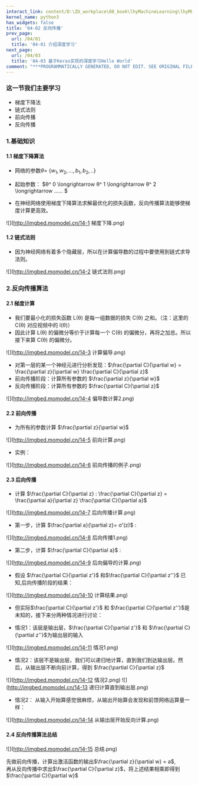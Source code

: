 ```yaml
---
interact_link: content/D:\ZU_workplace\08_book\lhyMachineLearning\lhyML\content\04/02.ipynb
kernel_name: python3
has_widgets: false
title: '04-02 反向传播'
prev_page:
  url: /04/01
  title: '04-01 介绍深度学习'
next_page:
  url: /04/03
  title: '04-03 基于Keras实现的深度学习Hello World'
comment: "***PROGRAMMATICALLY GENERATED, DO NOT EDIT. SEE ORIGINAL FILES IN /content***"
---
```


### 这一节我们主要学习
+ 梯度下降法
+ 链式法则
+ 前向传播
+ 反向传播

### 1.基础知识

#### 1.1 梯度下降算法


+ 网络的参数$θ=$ {$w_1,w_2,...,b_1,b_2,..$}

+ 起始参数： $θ^ 0 \longrightarrow θ^ 1 \longrightarrow θ^ 2 \longrightarrow ...... $

+ 在神经网络使用梯度下降算法求解最优化的损失函数，反向传播算法能够使梯度计算更高效。 

![](http://imgbed.momodel.cn/14-1 梯度下降.png)

#### 1.2 链式法则


+ 因为神经网络有着多个隐藏层，所以在计算偏导数的过程中要使用到链式求导法则。

![](http://imgbed.momodel.cn/14-2 链式法则.png)

### 2.反向传播算法

#### 2.1 梯度计算


+ 我们要最小化的损失函数 L(θ) 是每一组数据的损失 C(θ) 之和。（注：这里的 C(θ) 对应视频中的 l(θ)）
+ 因此计算 L(θ) 的偏微分等价于计算每一个 C(θ) 的偏微分，再将之加总。所以接下来算 C(θ) 的偏微分。

![](http://imgbed.momodel.cn/14-3 计算偏导.png)
+ 对第一层的某一个神经元进行分析发现：$\frac{\partial C}{\partial w} = \frac{\partial z}{\partial w} \frac{\partial C}{\partial z}$
+ 前向传播阶段：计算所有参数的 $\frac{\partial z}{\partial w}$ 
+ 反向传播阶段：计算所有参数的 $\frac{\partial C}{\partial z}$
    
![](http://imgbed.momodel.cn/14-4 偏导数计算2.png)

#### 2.2 前向传播


+ 为所有的参数计算 $\frac{\partial z}{\partial w}$ 
    
![](http://imgbed.momodel.cn/14-5 前向计算.png)
+ 实例：

![](http://imgbed.momodel.cn/14-6 前向传播的例子.png)

#### 2.3 后向传播


+ 计算  $\frac{\partial C}{\partial z} : \frac{\partial C}{\partial z} = \frac{\partial a}{\partial z} \frac{\partial C}{\partial a}$ 

![](http://imgbed.momodel.cn/14-7 后向传播计算.png)

+ 第一步，计算  $\frac{\partial a}{\partial z}= σ'(z)$ :
    
![](http://imgbed.momodel.cn/14-8 后向传播1.png)

+ 第二步，计算  $\frac{\partial C}{\partial a}$ :

![](http://imgbed.momodel.cn/14-9 后向偏导的计算.png)
+ 假设 $\frac{\partial C}{\partial z'}$ 和$\frac{\partial C}{\partial z''}$ 已知,后向传播阶段的结果：

![](http://imgbed.momodel.cn/14-10 计算结果.png)    
+ 但实际$\frac{\partial C}{\partial z'}$ 和 $\frac{\partial C}{\partial z''}$是未知的，接下来分两种情况进行讨论：
   
+ 情况1：该层是输出层，$\frac{\partial C}{\partial z'}$ 和 $\frac{\partial C}{\partial z''}$为输出层的输入

![](http://imgbed.momodel.cn/14-11 情况1.png)    
+ 情况2：该层不是输出层，我们可以递归地计算，直到我们到达输出层。然后，从输出层不断向前计算，得到 $\frac{\partial C}{\partial z}$

![](http://imgbed.momodel.cn/14-12 情况2.png)
![](http://imgbed.momodel.cn/14-13 递归计算直到输出层.png)    
+ 情况2： 从输入开始算感觉很麻烦，从输出开始算会发现和前馈网络运算量一样：

![](http://imgbed.momodel.cn/14-14 从输出层开始反向计算.png)

#### 2.4 反向传播算法总结


![](http://imgbed.momodel.cn/14-15 总结.png)

先做前向传播，计算出激活函数的输出$\frac{\partial z}{\partial w} = a$,<br>
再从反向传播中求出$\frac{\partial C}{\partial z}$，将上述结果相乘即得到$\frac{\partial C}{\partial w}$
